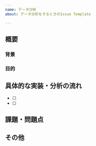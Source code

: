 ```yaml
---
name: データ分析
about: データ分析をするときのIssue Template

---
```


<!-- あくまでテンプレートなので考えて難しいと思った項目は必ずしも埋めなくてよい -->

<!--
# ここに記入すること以外でするべきこと
- 関連するProjectを設定する
- Assigneesを設定する
-->

## 概要
<!-- このIssueの概要を記述． -->

### 背景
<!-- 
なぜこの分析が必要なのか？
全く知らない人，久々に見てもわかるように記述する．
-->

### 目的
<!--
データ分析で何がわかればいいのか？
全く知らない人，久々に見てもわかるように記述する．
-->

## 具体的な実装・分析の流れ
<!-- どのように実装すれば良いか考えて，細かいタスクに分割する． -->
- [ ] 
- [ ]

## 課題・問題点
<!--
- 実装・分析の流れでまだ詰めきれていない部分
- どのような困難にぶち当たりそうか？
-->

## その他
<!--
- MTGで話し合ったときのホワイトボードの写真
- その他
-->
